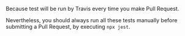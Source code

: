 Because test will be run by Travis every time you make Pull Request.

Nevertheless, you should always run all these tests manually before submitting a Pull Request, by executing `npx jest`.